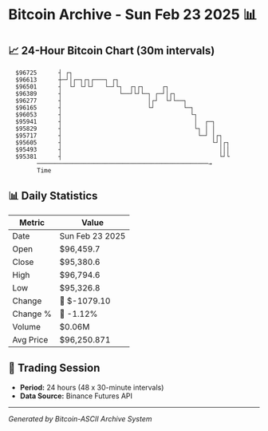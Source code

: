# Bitcoin Archive - Sun Feb 23 2025 📊

## 📈 24-Hour Bitcoin Chart (30m intervals)

```
  $96725      ┤ ┌┐                                             
  $96613      ┼─┘│┌─┐┌┐┌───┐ ┌┐                                
  $96501      ┤  └┘ └┘└┘   └─┘└┐  ┌┐┌┐     ┌┐                  
  $96389      ┤                └──┘└┘└─┐ ┌─┘│┌┐                
  $96277      ┤                        │┌┘  └┘└──┐             
  $96165      ┤                        └┘        └─┐           
  $96053      ┤                                    └┐          
  $95941      ┤                                     │  ┌─┐     
  $95829      ┤                                     └┐ │ │     
  $95717      ┤                                      └─┘ │┌┐   
  $95605      ┤                                          └┘│┌┐ 
  $95493      ┤                                            │││ 
  $95381      ┤                                            └┘└ 
        ────────────────────────────────────────────────→
        Time
```

## 📊 Daily Statistics

| Metric | Value |
|--------|-------|
| Date | Sun Feb 23 2025 |
| Open | $96,459.7 |
| Close | $95,380.6 |
| High | $96,794.6 |
| Low | $95,326.8 |
| Change | 🔴 $-1079.10 |
| Change % | 🔴 -1.12% |
| Volume | $0.06M |
| Avg Price | $96,250.871 |

## 📅 Trading Session

- **Period:** 24 hours (48 x 30-minute intervals)
- **Data Source:** Binance Futures API

---
*Generated by Bitcoin-ASCII Archive System*

